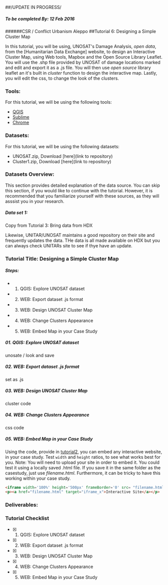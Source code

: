 ##/UPDATE IN PROGRESS/
##### To be completed By: 12 Feb 2016

######CSR / Conflict Urbanism Aleppo 
##Tutorial 6: Designing a Simple Cluster Map

In this tutorial, you will be using, UNOSAT's Damage Analysis, *open data*, from the [Humanitarian Data Exchange] website, to design an Interactive Cluster Map, using Web tools, Mapbox and the Open Source Library Leaflet. You will use the .shp file provided by UNOSAT of damage locations marked and edit and export it as a .js file. You will then use *open source* library leaflet an it's built in *cluster* function to design the interactive map. Lastly, you will edit the css, to change the look of the clusters. 

### Tools:
For this tutorial, we will be using the following tools:
* [QGIS](http://www.qgis.org/en/site/)
* [Sublime](http://www.sublimetext.com/)
* [Chrome](https://www.google.com/chrome/)


### Datasets:
For this tutorial, we will be using the following datasets:
* UNOSAT.zip, Download [here](link to repository)
* Cluster1.zip, Download [here](link to repository)

  
### Datasets Overview:
This section provides detailed explanation of the data source. You can skip this section, if you would like to continue with the tutorial. However, it is recommended that you familiarize yourself with these sources, as they will asssist you in your research.

##### Data set 1:
Copy from Tutorial 3: Bring data from HDX

Likewise, UNITAR/UNOSAT maintains a good repository on their site and frequently updates the data. THe data is all made available on HDX but you can always check UNITARs site to see if thye have an update. 

### Tutorial Title: Designing a Simple Cluster Map

##### Steps:
  * 01. QGIS: Explore UNOSAT dataset
  * 02. WEB: Export dataset .js format
  * 03. WEB: Design UNOSAT Cluster Map
  * 04. WEB: Change Clusters Appearance 
  * 05. WEB: Embed Map in your Case Study 

##### 01. QGIS: Explore UNOSAT dataset

unosate  / look and save

##### 02. WEB: Export dataset .js format

set as .js

##### 03. WEB: Design UNOSAT Cluster Map 

cluster code

##### 04. WEB: Change Clusters Appearance  

css code

##### 05. WEB: Embed Map in your Case Study 

Using the code, provide in [tutorial2](), you can embed any interactive website, in your case study. Test `width` and `height` ratios, to see what works best for you. Note: You will need to upload your site in order to embed it. You could test it using a locally saved .html file. If you save it in the same folder as the casestudy, just  use *filename.html*. Furthermore, it can be tricky to have this working within your case study. 


```html
<iframe width='100%' height='500px' frameBorder='0' src= "filename.html" name="iframe_x"></iframe> 
<p><a href="filename.html" target="iframe_x">Interactive Site</a></p>
```


### Deliverables:

### Tutorial Checklist
- [x] 01. QGIS: Explore UNOSAT dataset
- [x] 02. WEB: Export dataset .js format
- [x] 03. WEB: Design UNOSAT Cluster Map
- [x] 04. WEB: Change Clusters Appearance 
- [x] 05. WEB: Embed Map in your Case Study 
